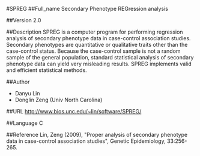 #SPREG
##Full_name
Secondary Phenotype REGression analysis

##Version
2.0

##Description
SPREG is a computer program for performing regression analysis of secondary phenotype data in case-control association studies. Secondary phenotypes are quantitative or qualitative traits other than the case-control status. Because the case-control sample is not a random sample of the general population, standard statistical analysis of secondary phenotype data can yield very misleading results. SPREG implements valid and efficient statistical methods.

##Author
* Danyu Lin
* Donglin Zeng (Univ North Carolina)

##URL
http://www.bios.unc.edu/~lin/software/SPREG/

##Language
C

##Reference
Lin, Zeng (2009), "Proper analysis of secondary phenotype data in case-control association studies", Genetic Epidemiology, 33:256-265.

